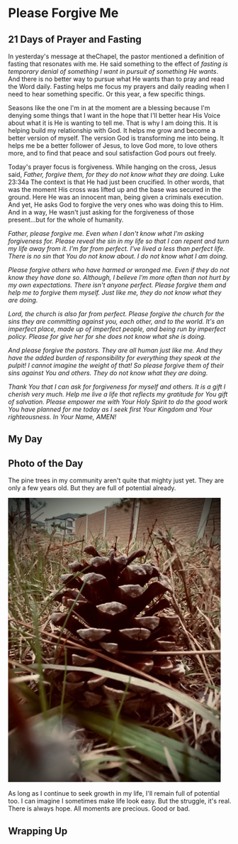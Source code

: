# Please Forgive Me

## 21 Days of Prayer and Fasting

In yesterday's message at theChapel, the pastor mentioned a definition of fasting that resonates with me. He said something to the effect of *fasting is temporary denial of something I want in pursuit of something He wants*. And there is no better way to pursue what He wants than to pray and read the Word daily. Fasting helps me focus my prayers and daily reading when I need to hear something specific. Or this year, a few specific things.

Seasons like the one I'm in at the moment are a blessing because I'm denying some things that I want in the hope that I'll better hear His Voice about what it is He is wanting to tell me. That is why I am doing this. It is helping build my relationship with God. It helps me grow and become a better version of myself. The version God is transforming me into being. It helps me be a better follower of Jesus, to love God more, to love others more, and to find that peace and soul satisfaction God pours out freely.

Today's prayer focus is forgiveness. While hanging on the cross, Jesus said, *Father, forgive them, for they do not know what they are doing.* Luke 23:34a The context is that He had just been crucified. In other words, that was the moment His cross was lifted up and the base was secured in the ground. Here He was an innocent man, being given a criminals execution. And yet, He asks God to forgive the very ones who was doing this to Him. And in a way, He wasn't just asking for the forgiveness of those present...but for the whole of humanity.

*Father, please forgive me. Even when I don't know what I'm asking forgiveness for. Please reveal the sin in my life so that I can repent and turn my life away from it. I'm far from perfect. I've lived a less than perfect life. There is no sin that You do not know about. I do not know what I am doing.*

*Please forgive others who have harmed or wronged me. Even if they do not know they have done so. Although, I believe I'm more often than not hurt by my own expectations. There isn't anyone perfect. Please forgive them and help me to forgive them myself. Just like me, they do not know what they are doing.*

*Lord, the church is also far from perfect. Please forgive the church for the sins they are committing against you, each other, and to the world. It's an imperfect place, made up of imperfect people, and being run by imperfect policy. Please for give her for she does not know what she is doing.*

*And please forgive the pastors. They are all human just like me. And they have the added burden of responsibility for everything they speak at the pulpit! I cannot imagine the weight of that! So please forgive them of their sins against You and others. They do not know what they are doing.*

*Thank You that I can ask for forgiveness for myself and others. It is a gift I cherish very much. Help me live a life that reflects my gratitude for You gift of salvation. Please empower me with Your Holy Spirit to do the good work You have planned for me today as I seek first Your Kingdom and Your righteousness. In Your Name, AMEN!*

## My Day



## Photo of the Day

The pine trees in my community aren't quite that mighty just yet. They are only a few years old. But they are full of potential already.

![Pinecone](./media/IMG_5140.jpeg)

As long as I continue to seek growth in my life, I'll remain full of potential too. I can imagine I sometimes make life look easy. But the struggle, it's real. There is always hope. All moments are precious. Good or bad.

## Wrapping Up

